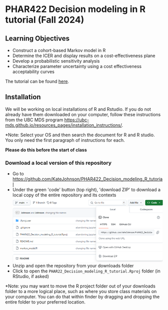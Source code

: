 # PHAR422 Decision modeling in R tutorial (Fall 2024)

## Learning Objectives
- Construct a cohort-based Markov model in R
- Determine the ICER and display results on a cost-effectiveness plane
- Develop a probabilistic sensitivity analysis
- Characterize parameter uncertainty using a cost effectiveness acceptability curves

The tutorial can be found [here](https://github.com/KateJohnson/PHAR422_Decision_modeling_R_tutorial/blob/main/markov_model_tutorial.md).

## Installation

We will be working on local installations of R and Rstudio. If you do not already have them downloaded on your computer, 
follow these instructions from the UBC MDS program https://ubc-mds.github.io/resources_pages/installation_instructions/. 

*Note: Select your OS and then search the document for R and R studio. You only need the first paragraph of instructions for each.

**Please do this before the start of class**

### Download a local version of this repository

- Go to https://github.com/KateJohnson/PHAR422_Decision_modeling_R_tutorial
- Under the green 'code' button (top right), 'download ZIP' to download a local copy of the entire repository and its contexts
![ ](Figures/download_zip.PNG)
- Unzip and open the repository from your downloads folder
- Click to open the `PHAR22_Decision_modeling_R_tutorial.Rproj` folder (in RStudio, if asked)

*Note: you may want to move the R project folder out of your downloads folder to a more logical place, such as where you store 
class materials on your computer. You can do that within finder by dragging and dropping the entire folder to your preferred location.

